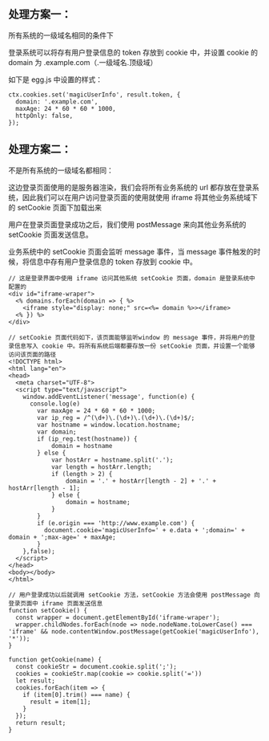 ## 处理方案一：

所有系统的一级域名相同的条件下

登录系统可以将存有用户登录信息的 token 存放到 cookie 中，并设置 cookie 的 domain 为 .example.com（.一级域名.顶级域）

如下是 egg.js 中设置的样式：

```
ctx.cookies.set('magicUserInfo', result.token, {
  domain: '.example.com',
  maxAge: 24 * 60 * 60 * 1000,
  httpOnly: false,
});
```

## 处理方案二：

不是所有系统的一级域名都相同：

这边登录页面使用的是服务器渲染，我们会将所有业务系统的 url 都存放在登录系统，因此我们可以在用户访问登录页面的使用就使用 iframe 将其他业务系统域下的 setCookie 页面下加载出来

用户在登录页面登录成功之后，我们使用 postMessage 来向其他业务系统的 setCookie 页面发送信息。

业务系统中的 setCookie 页面会监听 message 事件，当 message 事件触发的时候，将信息中存有用户登录信息的 token 存放到 cookie 中。

```
// 这是登录界面中使用 iframe 访问其他系统 setCookie 页面，domain 是登录系统中配置的
<div id="iframe-wraper">
  <% domains.forEach(domain => { %>
    <iframe style="display: none;" src=<%= domain %>></iframe>
  <% }) %>
</div>
```

```
// setCookie 页面代码如下，该页面能够监听window 的 message 事件，并将用户的登录信息写入 cookie 中。将所有系统后端都要存放一份 setCookie 页面，并设置一个能够访问该页面的路径
<!DOCTYPE html>
<html lang="en">
<head>
  <meta charset="UTF-8">
  <script type="text/javascript">
  	window.addEventListener('message', function(e) {
      console.log(e)
  		var maxAge = 24 * 60 * 60 * 1000;
  		var ip_reg = /^(\d+)\.(\d+)\.(\d+)\.(\d+)$/;
  		var hostname = window.location.hostname;
  		var domain;
  		if (ip_reg.test(hostname)) {
  			domain = hostname
  		} else {
  			var hostArr = hostname.split('.');
  			var length = hostArr.length;
  			if (length > 2) {
  				domain = '.' + hostArr[length - 2] + '.' + hostArr[length - 1];
  			} else {
  				domain = hostname;
  			}
  		}
	    if (e.origin === 'http://www.example.com') {
	      document.cookie='magicUserInfo=' + e.data + ';domain=' + domain + ';max-age=' + maxAge;
	    }
	},false);
  </script>
</head>
<body></body>
</html>
```

```
// 用户登录成功以后就调用 setCookie 方法，setCookie 方法会使用 postMessage 向登录页面中 iframe 页面发送信息
function setCookie() {
  const wrapper = document.getElementById('iframe-wraper');
  wrapper.childNodes.forEach(node => node.nodeName.toLowerCase() === 'iframe' && node.contentWindow.postMessage(getCookie('magicUserInfo'), '*'));
}

function getCookie(name) {
  const cookieStr = document.cookie.split(';');
  cookies = cookieStr.map(cookie => cookie.split('='))
  let result;
  cookies.forEach(item => {
    if (item[0].trim() === name) {
      result = item[1];
    }
  });
  return result;
}
```

